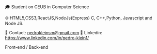 🎓 Student on CEUB in Computer Science


🌐 HTML5,CSS3,ReactJS,NodeJs(Express) C, C++,Python, Javascript and Node JS.


📧 Contact: pedrokleinsm@gmail.com
📮 Linkedin: https://www.linkedin.com/in/pedro-klein1/


Front-end / Back-end
